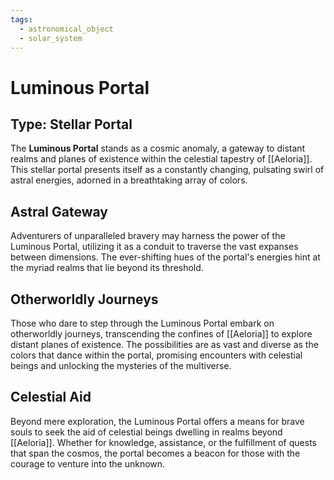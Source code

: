 ```yaml
---
tags:
  - astronomical_object
  - solar_system
---
```

# Luminous Portal

## Type: Stellar Portal

The **Luminous Portal** stands as a cosmic anomaly, a gateway to distant realms and planes of existence within the celestial tapestry of [[Aeloria]]. This stellar portal presents itself as a constantly changing, pulsating swirl of astral energies, adorned in a breathtaking array of colors.

## Astral Gateway

Adventurers of unparalleled bravery may harness the power of the Luminous Portal, utilizing it as a conduit to traverse the vast expanses between dimensions. The ever-shifting hues of the portal's energies hint at the myriad realms that lie beyond its threshold.

## Otherworldly Journeys

Those who dare to step through the Luminous Portal embark on otherworldly journeys, transcending the confines of [[Aeloria]] to explore distant planes of existence. The possibilities are as vast and diverse as the colors that dance within the portal, promising encounters with celestial beings and unlocking the mysteries of the multiverse.

## Celestial Aid

Beyond mere exploration, the Luminous Portal offers a means for brave souls to seek the aid of celestial beings dwelling in realms beyond [[Aeloria]]. Whether for knowledge, assistance, or the fulfillment of quests that span the cosmos, the portal becomes a beacon for those with the courage to venture into the unknown.